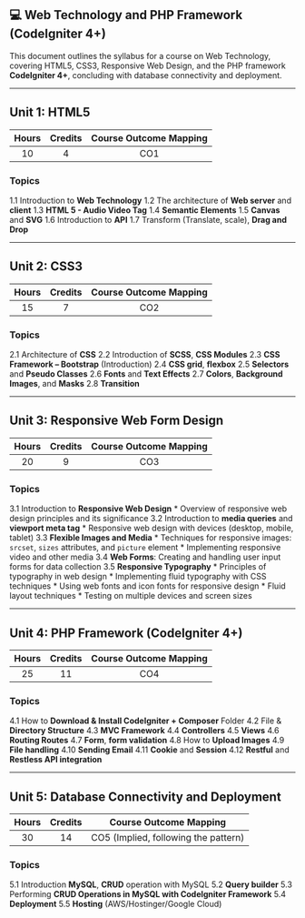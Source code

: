 
## 💻 Web Technology and PHP Framework (CodeIgniter 4+)

This document outlines the syllabus for a course on Web Technology, covering HTML5, CSS3, Responsive Web Design, and the PHP framework **CodeIgniter 4+**, concluding with database connectivity and deployment.

---

## **Unit 1: HTML5**

| Hours | Credits | Course Outcome Mapping |
| :---: | :---: | :---: |
| 10 | 4 | CO1 |

### Topics

1.1 Introduction to **Web Technology**
1.2 The architecture of **Web server** and **client**
1.3 **HTML 5 - Audio Video Tag**
1.4 **Semantic Elements**
1.5 **Canvas** and **SVG**
1.6 Introduction to **API**
1.7 Transform (Translate, scale), **Drag and Drop**

---

## **Unit 2: CSS3**

| Hours | Credits | Course Outcome Mapping |
| :---: | :---: | :---: |
| 15 | 7 | CO2 |

### Topics

2.1 Architecture of **CSS**
2.2 Introduction of **SCSS**, **CSS Modules**
2.3 **CSS Framework – Bootstrap** (Introduction)
2.4 **CSS grid**, **flexbox**
2.5 **Selectors** and **Pseudo Classes**
2.6 **Fonts** and **Text Effects**
2.7 **Colors**, **Background Images**, and **Masks**
2.8 **Transition**

---

## **Unit 3: Responsive Web Form Design**

| Hours | Credits | Course Outcome Mapping |
| :---: | :---: | :---: |
| 20 | 9 | CO3 |

### Topics

3.1 Introduction to **Responsive Web Design**
    * Overview of responsive web design principles and its significance
3.2 Introduction to **media queries** and **viewport meta tag**
    * Responsive web design with devices (desktop, mobile, tablet)
3.3 **Flexible Images and Media**
    * Techniques for responsive images: `srcset`, `sizes` attributes, and `picture` element
    * Implementing responsive video and other media
3.4 **Web Forms**: Creating and handling user input forms for data collection
3.5 **Responsive Typography**
    * Principles of typography in web design
    * Implementing fluid typography with CSS techniques
    * Using web fonts and icon fonts for responsive design
    * Fluid layout techniques
    * Testing on multiple devices and screen sizes

---

## **Unit 4: PHP Framework (CodeIgniter 4+)**

| Hours | Credits | Course Outcome Mapping |
| :---: | :---: | :---: |
| 25 | 11 | CO4 |

### Topics

4.1 How to **Download & Install CodeIgniter + Composer** Folder
4.2 File & **Directory Structure**
4.3 **MVC Framework**
4.4 **Controllers**
4.5 **Views**
4.6 **Routing Routes**
4.7 **Form**, **form validation**
4.8 How to **Upload Images**
4.9 **File handling**
4.10 **Sending Email**
4.11 **Cookie** and **Session**
4.12 **Restful** and **Restless API integration**

---

## **Unit 5: Database Connectivity and Deployment**

| Hours | Credits | Course Outcome Mapping |
| :---: | :---: | :---: |
| 30 | 14 | CO5 (Implied, following the pattern) |

### Topics

5.1 Introduction **MySQL**, **CRUD** operation with MySQL
5.2 **Query builder**
5.3 Performing **CRUD Operations in MySQL with CodeIgniter Framework**
5.4 **Deployment**
5.5 **Hosting** (AWS/Hostinger/Google Cloud)
